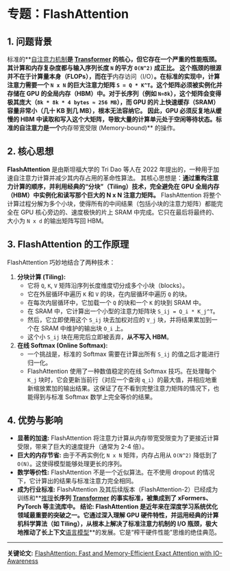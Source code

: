 # 专题：FlashAttention
## 1. 问题背景
标准的**[自注意力机制](./Lecture1-Self-Attention.md)**是 **[Transformer](./Lecture1-Transformer.md)** 的核心，但它存在一个严重的性能瓶颈。其计算和内存复杂度都与输入序列长度 `N` 的平方 `O(N^2)` 成正比。
这个瓶颈的根源并不在于计算量本身（FLOPs），而在于**内存访问（I/O）**。在标准的实现中，计算注意力需要一个 `N x N` 的巨大注意力矩阵 `S = Q * K^T`。这个矩阵必须被实例化并存储在 GPU 的全局内存（HBM）中。对于长序列（例如 `N=8k`），这个矩阵会变得极其庞大（`8k * 8k * 4 bytes ≈ 256 MB`），而 GPU 的片上快速缓存（SRAM）容量非常小（几十 KB 到几 MB），根本无法容纳它。
因此，GPU 必须反复地从缓慢的 HBM 中读取和写入这个大矩阵，导致大量的计算单元处于空闲等待状态。标准的自注意力是一个**内存带宽受限 (Memory-bound)** 的操作。
## 2. 核心思想
**FlashAttention** 是由斯坦福大学的 Tri Dao 等人在 2022 年提出的，一种用于加速自注意力计算并减少其内存占用的革命性算法。
其核心思想是：**通过重构注意力计算的顺序，并利用经典的“分块”（Tiling）技术，完全避免在 GPU 全局内存（HBM）中实例化和读写那个巨大的 N x N 注意力矩阵。**
FlashAttention 将整个计算过程分解为多个小块，使得所有的中间结果（包括小块的注意力矩阵）都能完全在 GPU 核心旁边的、速度极快的片上 SRAM 中完成。它只在最后将最终的、大小为 `N x d` 的输出矩阵写回 HBM。
## 3. FlashAttention 的工作原理
FlashAttention 巧妙地结合了两种技术：
1.  **分块计算 (Tiling):**
    *   它将 `Q`, `K`, `V` 矩阵沿序列长度维度切分成多个小块（blocks）。
    *   它在外层循环中遍历 `K` 和 `V` 的块，在内层循环中遍历 `Q` 的块。
    *   在每次内层循环中，它加载一个 `Q` 的块和一个 `K` 的块到 SRAM 中。
    *   在 SRAM 中，它计算出一个小型的注意力矩阵块 `S_ij = Q_i * K_j^T`。
    *   然后，它立即使用这个 `S_ij` 块去加权对应的 `V_j` 块，并将结果累加到一个在 SRAM 中维护的输出块 `O_i` 上。
    *   这个小 `S_ij` 块在用完后立即被丢弃，**从不写入 HBM**。
2.  **在线 Softmax (Online Softmax):**
    *   一个挑战是，标准的 Softmax 需要在计算出所有 `S_ij` 的值之后才能进行归一化。
    *   FlashAttention 使用了一种数值稳定的在线 Softmax 技巧。在处理每个 `K_j` 块时，它会更新当前行（对应一个查询 `q_i`）的最大值，并相应地重新缩放累加的输出结果。这保证了在不看到完整注意力矩阵的情况下，也能得到与标准 Softmax 数学上完全等价的结果。
## 4. 优势与影响
*   **显著的加速:** FlashAttention 将注意力计算从内存带宽受限变为了更接近计算受限，带来了巨大的速度提升（通常为 2-4 倍）。
*   **巨大的内存节省:** 由于不再实例化 `N x N` 矩阵，内存占用从 `O(N^2)` 降低到了 `O(N)`。这使得模型能够处理更长的序列。
*   **数学等价性:** FlashAttention 不是一个近似算法。在不使用 dropout 的情况下，它计算出的结果与标准注意力完全相同。
*   **成为行业标准:** FlashAttention 及其后续版本（FlashAttention-2）已经成为训练和**[推理](./Lecture1-Inference.md)**长序列 **[Transformer](./Lecture1-Transformer.md)** 的事实标准，被集成到了 xFormers、PyTorch 等主流库中。
**结论:** FlashAttention 是近年来在深度学习系统优化领域最重要的突破之一。它通过深入理解 GPU 硬件特性，并运用经典的计算机科学算法（如 Tiling），从根本上解决了标准注意力机制的 I/O 瓶颈，极大地推动了长上下文**[语言模型](./Lecture1-Language-Models.md)**的发展。它是“榨干硬件性能”思维的绝佳典范。
---
**关键论文:** [FlashAttention: Fast and Memory-Efficient Exact Attention with IO-Awareness](https://arxiv.org/abs/2205.14135)
